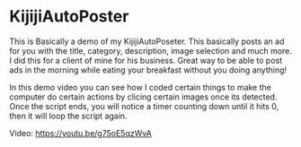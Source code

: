 # KijijiAutoPoster

This is Basically a demo of my KijijiAutoPoseter. This basically posts an ad for you with the title, category, description, image selection and much more.
I did this for a client of mine for his business.
Great way to be able to post ads in the morning while eating your breakfast without you doing anything!

In this demo video you can see how I coded certain things to make the computer do certain actions by clicing certain images once its detected.
Once the script ends, you will notice a timer counting down until it hits 0, then it will loop the script again.

Video: https://youtu.be/g75oE5qzWvA
